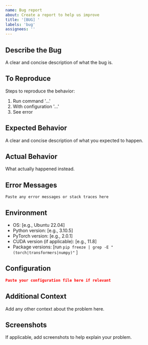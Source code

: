 ```yaml
---
name: Bug report
about: Create a report to help us improve
title: '[BUG] '
labels: 'bug'
assignees: ''
---
```


## Describe the Bug
A clear and concise description of what the bug is.

## To Reproduce
Steps to reproduce the behavior:
1. Run command '...'
2. With configuration '...'
3. See error

## Expected Behavior
A clear and concise description of what you expected to happen.

## Actual Behavior
What actually happened instead.

## Error Messages
```
Paste any error messages or stack traces here
```

## Environment
- OS: [e.g., Ubuntu 22.04]
- Python version: [e.g., 3.10.5]
- PyTorch version: [e.g., 2.0.1]
- CUDA version (if applicable): [e.g., 11.8]
- Package versions: [run `pip freeze | grep -E "(torch|transformers|numpy)"` ]

## Configuration
```json
Paste your configuration file here if relevant
```

## Additional Context
Add any other context about the problem here.

## Screenshots
If applicable, add screenshots to help explain your problem.